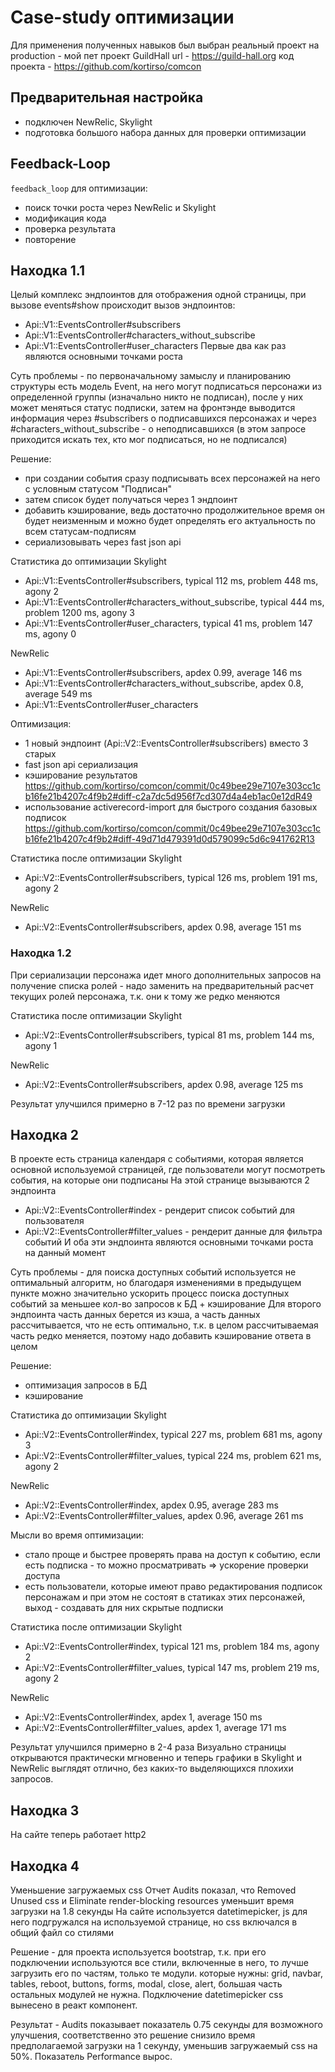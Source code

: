 # Case-study оптимизации

Для применения полученных навыков был выбран реальный проект на production - мой пет проект GuildHall
url - https://guild-hall.org
код проекта - https://github.com/kortirso/comcon

## Предварительная настройка

- подключен NewRelic, Skylight
- подготовка большого набора данных для проверки оптимизации

## Feedback-Loop

`feedback_loop` для оптимизации:

- поиск точки роста через NewRelic и Skylight
- модификация кода
- проверка результата
- повторение

## Находка 1.1
Целый комплекс эндпоинтов для отображения одной страницы, при вызове events#show происходит вызов эндпоинтов:
- Api::V1::EventsController#subscribers
- Api::V1::EventsController#characters_without_subscribe
- Api::V1::EventsController#user_characters
Первые два как раз являются основными точками роста

Суть проблемы - по первоначальному замыслу и планированию структуры есть модель Event, на него могут подписаться персонажи из определенной группы (изначально никто не подписан), после у них может меняться статус подписки, затем на фронтэнде выводится информация через #subscribers о подписавшихся персонажах и через #characters_without_subscribe - о неподписавшихся (в этом запросе приходится искать тех, кто мог подписаться, но не подписался)

Решение:
- при создании события сразу подписывать всех персонажей на него с условным статусом "Подписан"
- затем список будет получаться через 1 эндпоинт
- добавить кэширование, ведь достаточно продолжительное время он будет неизменным и можно будет определять его актуальность по всем статусам-подписям
- сериализовывать через fast json api

Статистика до оптимизации
Skylight
- Api::V1::EventsController#subscribers, typical 112 ms, problem 448 ms, agony 2
- Api::V1::EventsController#characters_without_subscribe, typical 444 ms, problem 1200 ms, agony 3
- Api::V1::EventsController#user_characters, typical 41 ms, problem 147 ms, agony 0

NewRelic
- Api::V1::EventsController#subscribers, apdex 0.99, average 146 ms
- Api::V1::EventsController#characters_without_subscribe, apdex 0.8, average 549 ms
- Api::V1::EventsController#user_characters

Оптимизация:
- 1 новый эндпоинт (Api::V2::EventsController#subscribers) вместо 3 старых
- fast json api сериализация
- кэширование результатов https://github.com/kortirso/comcon/commit/0c49bee29e7107e303cc1cb16fe21b4207c4f9b2#diff-c2a7dc5d956f7cd307d4a4eb1ac0e12dR49
- использование activerecord-import для быстрого создания базовых подписок https://github.com/kortirso/comcon/commit/0c49bee29e7107e303cc1cb16fe21b4207c4f9b2#diff-49d71d479391d0d579099c5d6c941762R13

Статистика после оптимизации
Skylight
- Api::V2::EventsController#subscribers, typical 126 ms, problem 191 ms, agony 2

NewRelic
- Api::V2::EventsController#subscribers, apdex 0.98, average 151 ms

### Находка 1.2
При сериализации персонажа идет много дополнительных запросов на получение списка ролей - надо заменить на предварительный расчет текущих ролей персонажа, т.к. они к тому же редко меняются

Статистика после оптимизации
Skylight
- Api::V2::EventsController#subscribers, typical 81 ms, problem 144 ms, agony 1

NewRelic
- Api::V2::EventsController#subscribers, apdex 0.98, average 125 ms

Результат улучшился примерно в 7-12 раз по времени загрузки

## Находка 2
В проекте есть страница календаря с событиями, которая является основной используемой страницей, где пользователи могут посмотреть события, на которые они подписаны
На этой странице вызываются 2 эндпоинта
- Api::V2::EventsController#index - рендерит список событий для пользователя
- Api::V2::EventsController#filter_values - рендерит данные для фильтра событий
И оба эти эндпоинта являются основными точками роста на данный момент

Суть проблемы - для поиска доступных событий используется не оптимальный алгоритм, но благодаря изменениями в предыдущем пункте можно значительно ускорить процесс поиска доступных событий за меньшее кол-во запросов к БД + кэширование
Для второго эндпоинта часть данных берется из кэша, а часть данных рассчитывается, что не есть оптимально, т.к. в целом рассчитываемая часть редко меняется, поэтому надо добавить кэширование ответа в целом

Решение:
- оптимизация запросов в БД
- кэширование

Статистика до оптимизации
Skylight
- Api::V2::EventsController#index, typical 227 ms, problem 681 ms, agony 3
- Api::V2::EventsController#filter_values, typical 224 ms, problem 621 ms, agony 2

NewRelic
- Api::V2::EventsController#index, apdex 0.95, average 283 ms
- Api::V2::EventsController#filter_values, apdex 0.96, average 261 ms

Мысли во время оптимизации:
- стало проще и быстрее проверять права на доступ к событию, если есть подписка - то можно просматривать => ускорение проверки доступа
- есть пользователи, которые имеют право редактирования подписок персонажам и при этом не состоят в статиках этих персонажей, выход - создавать для них скрытые подписки

Статистика после оптимизации
Skylight
- Api::V2::EventsController#index, typical 121 ms, problem 184 ms, agony 2
- Api::V2::EventsController#filter_values, typical 147 ms, problem 219 ms, agony 2

NewRelic
- Api::V2::EventsController#index, apdex 1, average 150 ms
- Api::V2::EventsController#filter_values, apdex 1, average 171 ms

Результат улучшился примерно в 2-4 раза
Визуально страницы открываются практически мгновенно и теперь графики в Skylight и NewRelic выглядят отлично, без каких-то выделяющихся плохихи запросов.

## Находка 3
На сайте теперь работает http2

## Находка 4
Уменьшение загружаемых css
Отчет Audits показал, что Removed Unused css и Eliminate render-blocking resources уменьшит время загрузки на 1.8 секунды
На сайте используется datetimepicker, js для него подгружался на используемой странице, но css включался в общий файл со стилями

Решение - для проекта используется bootstrap, т.к. при его подключении используются все стили, включенные в него, то лучше загрузить его по частям, только те модули. которые нужны: grid, navbar, tables, reboot, buttons, forms, modal, close, alert, большая часть остальных модулей не нужна.
Подключение datetimepicker css вынесено в реакт компонент.

Результат - Audits показывает показатель 0.75 секунды для возможного улучшения, соответственно это решение снизило время предполагаемой загрузки на 1 секунду, уменьшив загружаемый css на 50%.
Показатель Performance вырос.
